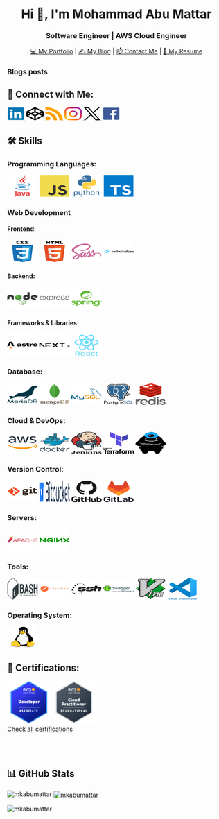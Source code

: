 <h1 align="center">Hi 👋, I'm Mohammad Abu Mattar</h1>
<h3 align="center">Software Engineer | AWS Cloud Engineer</h3>

<p align="center">
  <a href="https://mkabumattar.com/">💻 My Portfolio</a> | 
  <a href="https://mkabumattar.com/blog">✍️ My Blog</a> | 
  <a href="mailto:info@mkabumattar.com">📫 Contact Me</a> | 
  <a href="https://mkabumattar.com/assets/pdf/mohammad_abu_mattar_cv.pdf">📄 My Resume</a>
</p>

### Blogs posts

<!-- BLOG-POST-LIST:START -->
<!-- BLOG-POST-LIST:END -->

<h2 align="left">🔗 Connect with Me:</h2>

<div align="left">
  <a href="https://linkedin.com/in/mkabumattar" target="blank">
    <picture>
      <source media="(prefers-color-scheme: dark)" srcset="./assets/linkedin.svg">
      <img src="./assets/linkedin.svg" alt="mkabumattar" height="30" width="40" />
    </picture>
  </a>
  <a href="https://codepen.io/mkabumattar" target="blank">
    <picture>
      <source media="(prefers-color-scheme: dark)" srcset="./assets/codepen-dark.svg">
      <img src="./assets/codepen.svg" alt="mkabumattar" height="30" width="40" />
    </picture>
  </a>
  <a href="https://mkabumattar.com/rss.xml" target="blank">
    <picture>
      <source media="(prefers-color-scheme: dark)" srcset="./assets/rss.svg">
      <img src="./assets/rss.svg" alt="https://mkabumattar.com/rss.xml" height="30" width="40" />
    </picture>
  </a>
  <a href="https://instagram.com/mkabumattar" target="blank">
    <picture>
      <source media="(prefers-color-scheme: dark)" srcset="./assets/instagram.svg">
      <img src="./assets/instagram.svg" alt="mkabumattar" height="30" width="40" />
    </picture>
  </a>
  <a href="https://twitter.com/mkabumattar" target="blank">
    <picture>
      <source media="(prefers-color-scheme: dark)" srcset="./assets/twitter-dark.svg">
      <img src="./assets/twitter.svg" alt="mkabumattar" height="30" width="40" />
    </picture>
  </a>
  <a href="https://fb.com/mkabumattar" target="blank">
    <picture>
      <source media="(prefers-color-scheme: dark)" srcset="./assets/facebook.svg">
      <img src="./assets/facebook.svg" alt="mkabumattar" height="30" width="40" />
    </picture>
  </a>
</div>

<h2 align="left">🛠️ Skills</h2>

<h3 align="left">Programming Languages:</h3>

<div align="left">
  <picture>
    <source media="(prefers-color-scheme: dark)" srcset="./assets/java.svg">
    <img src="./assets/java.svg" alt="java" width="70" height="50"/>
  </picture>
  <picture>
    <source media="(prefers-color-scheme: dark)" srcset="./assets/javascript.svg">
    <img src="./assets/javascript.svg" alt="javascript" width="70" height="50"/>
  </picture>
  <picture>
    <source media="(prefers-color-scheme: dark)" srcset="./assets/python.svg">
    <img src="./assets/python.svg" alt="python" width="70" height="50"/>
  </picture>
  <picture>
    <source media="(prefers-color-scheme: dark)" srcset="./assets/typescript.svg">
    <img src="./assets/typescript.svg" alt="typescript" width="70" height="50"/>
  </picture>
</div>

<h3 align="left">Web Development</h3>

<h4 align="left">Frontend:</h4>

<div align="left">
  <picture>
    <source media="(prefers-color-scheme: dark)" srcset="./assets/css3-dark.svg">
    <img src="./assets/css3.svg" alt="css3" width="70" height="50"/>
  </picture>
  <picture>
    <source media="(prefers-color-scheme: dark)" srcset="./assets/html5-dark.svg">
    <img src="./assets/html5.svg" alt="html5" width="70" height="50"/>
  </picture>
  <picture>
    <source media="(prefers-color-scheme: dark)" srcset="./assets/sass.svg">
    <img src="./assets/sass.svg" alt="sass" width="70" height="50"/>
  </picture>
  <picture>
    <source media="(prefers-color-scheme: dark)" srcset="./assets/tailwindcss-dark.svg">
    <img src="./assets/tailwindcss.svg" alt="tailwindcss" width="70" height="50"/>
  </picture>
</div>

<h4 align="left">Backend:</h4>

<div align="left">
  <picture>
    <source media="(prefers-color-scheme: dark)" srcset="./assets/nodejs-dark.svg">
    <img src="./assets/nodejs.svg" alt="nodejs" width="70" height="50"/>
  </picture>
  <picture>
    <source media="(prefers-color-scheme: dark)" srcset="./assets/express-dark.svg">
    <img src="./assets/express.svg" alt="express" width="70" height="50"/>
  </picture>
  <picture>
    <source media="(prefers-color-scheme: dark)" srcset="./assets/spring.svg">
    <img src="./assets/spring.svg" alt="spring" width="70" height="50"/>
  </picture>
</div>

<h4 align="left">Frameworks & Libraries:</h4>

<div align="left">
  <picture>
    <source media="(prefers-color-scheme: dark)" srcset="./assets/astro-dark.svg">
    <img src="./assets/astro.svg" alt="astro" width="70" height="50"/>
  </picture>
  <picture>
    <source media="(prefers-color-scheme: dark)" srcset="./assets/nextjs-dark.svg">
    <img src="./assets/nextjs.svg" alt="nextjs" width="70" height="50"/>
  </picture>
  <picture>
    <source media="(prefers-color-scheme: dark)" srcset="./assets/react.svg">
    <img src="./assets/react.svg" alt="react" width="70" height="50"/>
  </picture>
</div>

<h3 align="left">Database:</h3>

<div align="left">
  <picture>
    <source media="(prefers-color-scheme: dark)" srcset="./assets/mariadb-dark.svg">
    <img src="./assets/mariadb.svg" alt="mariadb" width="70" height="50"/>
  </picture>
  <picture>
    <source media="(prefers-color-scheme: dark)" srcset="./assets/mongodb-dark.svg">
    <img src="./assets/mongodb.svg" alt="mongodb" width="70" height="50"/>
  </picture>
  <picture>
    <source media="(prefers-color-scheme: dark)" srcset="./assets/mysql-dark.svg">
    <img src="./assets/mysql.svg" alt="mysql" width="70" height="50"/>
  </picture>
  <picture>
    <source media="(prefers-color-scheme: dark)" srcset="./assets/postgresql-dark.svg">
    <img src="./assets/postgresql.svg" alt="postgresql" width="70" height="50"/>
  </picture>
  <picture>
    <source media="(prefers-color-scheme: dark)" srcset="./assets/redis-dark.svg">
    <img src="./assets/redis.svg" alt="redis" width="70" height="50"/>
  </picture>
</div>

<h3 align="left">Cloud & DevOps:</h3>

<div align="left">
  <picture>
    <source media="(prefers-color-scheme: dark)" srcset="./assets/aws-dark.svg">
    <img src="./assets/aws.svg" alt="aws" width="70" height="50"/>
  </picture>
  <picture>
    <source media="(prefers-color-scheme: dark)" srcset="./assets/docker-dark.svg">
    <img src="./assets/docker.svg" alt="docker" width="70" height="50"/>
  </picture>
  <picture>
    <source media="(prefers-color-scheme: dark)" srcset="./assets/jenkins-dark.svg">
    <img src="./assets/jenkins.svg" alt="jenkins" width="70" height="50"/>
  </picture>
  <picture>
    <source media="(prefers-color-scheme: dark)" srcset="./assets/terraform-dark.svg">
    <img src="./assets/terraform.svg" alt="terraform" width="70" height="50"/>
  </picture>
  <picture>
    <source media="(prefers-color-scheme: dark)" srcset="./assets/terragrunt-dark.svg">
    <img src="./assets/terragrunt.svg" alt="terragrunt" width="70" height="50"/>
  </picture>
</div>

<h3 align="left">Version Control:</h3>

<div align="left">
  <picture>
    <source media="(prefers-color-scheme: dark)" srcset="./assets/git-dark.svg">
    <img src="./assets/git.svg" alt="git" width="70" height="50"/>
  </picture>
  <picture>
    <source media="(prefers-color-scheme: dark)" srcset="./assets/bitbucket-dark.svg">
    <img src="./assets/bitbucket.svg" alt="bitbucket" width="70" height="50"/>
  </picture>
  <picture>
    <source media="(prefers-color-scheme: dark)" srcset="./assets/github-dark.svg">
    <img src="./assets/github.svg" alt="github" width="70" height="50"/>
  </picture>
  <picture>
    <source media="(prefers-color-scheme: dark)" srcset="./assets/gitlab-dark.svg">
    <img src="./assets/gitlab.svg" alt="gitlab" width="70" height="50"/>
  </picture>
</div>

<h3 align="left">Servers:</h3>

<div align="left">
   <picture>
    <source media="(prefers-color-scheme: dark)" srcset="./assets/apache.svg">
    <img src="./assets/apache.svg" alt="apache" width="70" height="50"/>
  </picture>
  <picture>
    <source media="(prefers-color-scheme: dark)" srcset="./assets/nginx.svg">
    <img src="./assets/nginx.svg" alt="nginx" width="70" height="50"/>
  </picture>
</div>

<h3 align="left">Tools:</h3>

<div align="left">
  <picture>
    <source media="(prefers-color-scheme: dark)" srcset="./assets/bash-dark.svg">
    <img src="./assets/bash.svg" alt="bash" width="70" height="50"/>
  </picture>
  <picture>
    <source media="(prefers-color-scheme: dark)" srcset="./assets/postman.svg">
    <img src="./assets/postman.svg" alt="postman" width="70" height="50"/>
  </picture>
  <picture>
    <source media="(prefers-color-scheme: dark)" srcset="./assets/ssh-dark.svg">
    <img src="./assets/ssh.svg" alt="ssh" width="70" height="50"/>
  </picture>
  <picture>
    <source media="(prefers-color-scheme: dark)" srcset="./assets/swagger-dark.svg">
    <img src="./assets/swagger.svg" alt="swagger" width="70" height="50"/>
  </picture>
  <picture>
    <source media="(prefers-color-scheme: dark)" srcset="./assets/vim.svg">
    <img src="./assets/vim.svg" alt="vim" width="70" height="50"/>
  </picture>
  <picture>
    <source media="(prefers-color-scheme: dark)" srcset="./assets/vscode.svg">
    <img src="./assets/vscode.svg" alt="vscode" width="70" height="50"/>
  </picture>
</div>

<h3 align="left">Operating System:</h3>

<div align="left">
  <picture>
    <source media="(prefers-color-scheme: dark)" srcset="./assets/linux.svg">
    <img src="./assets/linux.svg" alt="linux" width="70" height="50"/>
  </picture>
</div>

<h2 align="left">📜 Certifications:</h2>

<div align="left">
  <img src="./assets/aws-certified-developer-associate.png" width="100" height="100"/>
  <img src="./assets/aws-certified-cloud-practitioner.png" width="100" height="100"/>
</div>

<div align="left">
  <a href="https://www.credly.com/users/mkabumattar/badges" target="_blank">
    Check all certifications
  </a>
</div>

<br />
<br />
<br />

<h2 align="left"> 📊 GitHub Stats </h2>

<p><img align="left" src="https://github-readme-stats.vercel.app/api/top-langs?username=mkabumattar&show_icons=true&locale=en&layout=compact" alt="mkabumattar" /></p>

<p>&nbsp;<img align="center" src="https://github-readme-stats.vercel.app/api?username=mkabumattar&show_icons=true&locale=en" alt="mkabumattar" /></p>

<p><img align="center" src="https://github-readme-streak-stats.herokuapp.com/?user=mkabumattar&" alt="mkabumattar" /></p>
